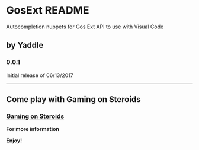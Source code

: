 # GosExt README

Autocompletion nuppets for Gos Ext API to use with Visual Code

## by Yaddle


### 0.0.1

Initial release of 06/13/2017


-----------------------------------------------------------------------------------------------------------

## Come play with Gaming on Steroids

### [Gaming on Steroids](http://gamingonsteroids.com/)
**For more information**


**Enjoy!**